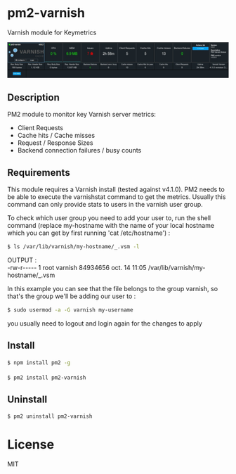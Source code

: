 # pm2-varnish
Varnish module for Keymetrics

![pm2-varnish screenshot](https://raw.githubusercontent.com/pm2-hive/pm2-varnish/master/pm2-varnish.jpg)

## Description

PM2 module to monitor key Varnish server metrics:

* Client Requests
* Cache hits / Cache misses
* Request / Response Sizes
* Backend connection failures / busy counts

## Requirements

This module requires a Varnish install (tested against v4.1.0).
PM2 needs to be able to execute the varnishstat command to get the metrics. Usually this command can only provide stats to
users in the varnish user group.

To check which user group you need to add your user to, run the shell command
(replace my-hostname with the name of your local hostname which you can get by first running 'cat /etc/hostname') : 
```bash
$ ls /var/lib/varnish/my-hostname/_.vsm -l
```

OUTPUT :   
-rw-r----- 1 root varnish 84934656 oct.  14 11:05 /var/lib/varnish/my-hostname/_.vsm

In this example you can see that the file belongs to the group varnish, so that's the group we'll be adding our user to :

```bash
$ sudo usermod -a -G varnish my-username
```

you usually need to logout and login again for the changes to apply

## Install

```bash
$ npm install pm2 -g

$ pm2 install pm2-varnish
```

## Uninstall

```bash
$ pm2 uninstall pm2-varnish
```

# License

MIT
